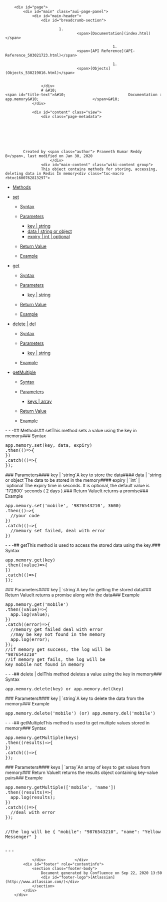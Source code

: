 
        <div id="page">
            <div id="main" class="aui-page-panel">
                <div id="main-header">
                    <div id="breadcrumb-section">
                        
                            1. 
                                    <span>[Documentation](index.html)</span>
                                
                                                    1. 
                                    <span>[API Reference](API-Reference_503021723.html)</span>
                                
                                                    1. 
                                    <span>[Objects](Objects_530219016.html)</span>
                                
                                                
                    </div>
                    # &#10;                                                <span id="title-text">&#10;                            Documentation : app.memory&#10;                        </span>&#10;                    
                </div>

                <div id="content" class="view">
                    <div class="page-metadata">
                        
        
    
        
    
        
        
            Created by <span class="author"> Praneeth Kumar Reddy B</span>, last modified on Jan 30, 2020
                        </div>
                    <div id="main-content" class="wiki-content group">
                    This object contains methods for storing, accessing, deleting data in Redis In memory<div class="toc-macro rbtoc1600762813297">

- [Methods](#app.memory-Methods)
- [set](#app.memory-set)
        
    - [Syntax](#app.memory-Syntax)
    - [Parameters](#app.memory-Parameters)
            
        - [key | string](#app.memory-key|string)
        - [data | string or object](#app.memory-data|stringorobject)
        - [expiry | int | optional](#app.memory-expiry|int|optional)
        
        
    - [Return Value](#app.memory-ReturnValue)
    - [Example](#app.memory-Example)
    

- [get](#app.memory-get)
        
    - [Syntax](#app.memory-Syntax.1)
    - [Parameters](#app.memory-Parameters.1)
            
        - [key | string](#app.memory-key|string.1)
        
        
    - [Return Value](#app.memory-ReturnValue.1)
    - [Example](#app.memory-Example.1)
    

- [delete | del](#app.memory-delete|del)
        
    - [Syntax](#app.memory-Syntax.2)
    - [Parameters](#app.memory-Parameters.2)
            
        - [key | string](#app.memory-key|string.2)
        
        
    - [Example](#app.memory-Example.2)
    

- [getMultiple](#app.memory-getMultiple)
        
    - [Syntax](#app.memory-Syntax.3)
    - [Parameters](#app.memory-Parameters.3)
            
        - [keys | array](#app.memory-keys|array)
        
        
    - [Return Value](#app.memory-ReturnValue.2)
    - [Example](#app.memory-Example.3)
    


</div>- - -## Methods## setThis method sets a value using the key in memory### Syntax<div class="code panel pdl" style="border-top-width: 1px; border-right-width: 1px; border-bottom-width: 1px; border-left-width: 1px;"><div class="codeContent panelContent pdl">
<pre class="syntaxhighlighter-pre" data-syntaxhighlighter-params="brush: js; gutter: false; theme: Confluence" data-theme="Confluence">app.memory.set(key, data, expiry)
.then(()=&gt;{
})
.catch(()=&gt;{
});</pre>
</div></div>### Parameters#### key | `string`A key to store the data#### data | `string or object`The data to be stored in the memory#### expiry | `int` | `optional`The expiry time in seconds. It is optional, the default value is `172800` seconds ( 2 days ).### Return ValueIt returns a promise### Example<div class="code panel pdl" style="border-top-width: 1px; border-right-width: 1px; border-bottom-width: 1px; border-left-width: 1px;"><div class="codeContent panelContent pdl">
<pre class="syntaxhighlighter-pre" data-syntaxhighlighter-params="brush: js; gutter: false; theme: Confluence" data-theme="Confluence">app.memory.set('mobile', '9876543210', 3600)
.then(()=&gt;{
  //your code
})
.catch(()=&gt;{
  //memory set failed, deal with error
})</pre>
</div></div>- - -## getThis method is used to access the stored data using the key.### Syntax<div class="code panel pdl" style="border-top-width: 1px; border-right-width: 1px; border-bottom-width: 1px; border-left-width: 1px;"><div class="codeContent panelContent pdl">
<pre class="syntaxhighlighter-pre" data-syntaxhighlighter-params="brush: js; gutter: false; theme: Confluence" data-theme="Confluence">app.memory.get(key)
.then((value)=&gt;{
})
.catch(()=&gt;{
});</pre>
</div></div>### Parameters#### key | `string`A key for getting the stored data### Return ValueIt returns a promise along with the data### Example<div class="code panel pdl" style="border-top-width: 1px; border-right-width: 1px; border-bottom-width: 1px; border-left-width: 1px;"><div class="codeContent panelContent pdl">
<pre class="syntaxhighlighter-pre" data-syntaxhighlighter-params="brush: js; gutter: false; theme: Confluence" data-theme="Confluence">app.memory.get('mobile')
.then((value)=&gt;{
  app.log(value);
})
.catch((error)=&gt;{
  //memory get failed deal with error
  //may be key not found in the memory
  app.log(error);
});
//if memory get success, the log will be
"9876543210"
//if memory get fails, the log will be
key mobile not found in memory</pre>
</div></div>- - -## delete | delThis method deletes a value using the key in memory### Syntax<div class="code panel pdl" style="border-top-width: 1px; border-right-width: 1px; border-bottom-width: 1px; border-left-width: 1px;"><div class="codeContent panelContent pdl">
<pre class="syntaxhighlighter-pre" data-syntaxhighlighter-params="brush: js; gutter: false; theme: Confluence" data-theme="Confluence">app.memory.delete(key) or app.memory.del(key)</pre>
</div></div>### Parameters#### key | `string`A key to delete the data from the memory### Example<div class="code panel pdl" style="border-top-width: 1px; border-right-width: 1px; border-bottom-width: 1px; border-left-width: 1px;"><div class="codeContent panelContent pdl">
<pre class="syntaxhighlighter-pre" data-syntaxhighlighter-params="brush: js; gutter: false; theme: Confluence" data-theme="Confluence">app.memory.delete('mobile') (or) app.memory.del('mobile')</pre>
</div></div>- - -## getMultipleThis method is used to get multiple values stored in memory### Syntax<div class="code panel pdl" style="border-top-width: 1px; border-right-width: 1px; border-bottom-width: 1px; border-left-width: 1px;"><div class="codeContent panelContent pdl">
<pre class="syntaxhighlighter-pre" data-syntaxhighlighter-params="brush: js; gutter: false; theme: Confluence" data-theme="Confluence">app.memory.getMultiple(keys)
.then((results)=&gt;{
})
.catch(()=&gt;{
});</pre>
</div></div>### Parameters#### keys | `array`An array of keys to get values from memory### Return ValueIt returns the results object containing key-value pairs### Example<div class="code panel pdl" style="border-top-width: 1px; border-right-width: 1px; border-bottom-width: 1px; border-left-width: 1px;"><div class="codeContent panelContent pdl">
<pre class="syntaxhighlighter-pre" data-syntaxhighlighter-params="brush: js; gutter: false; theme: Confluence" data-theme="Confluence">app.memory.getMultiple(['mobile', 'name'])
.then((results)=&gt;{
  app.log(results);
})
.catch(()=&gt;{
  //deal with error
});

//the log will be
{
    "mobile": "9876543210",
    "name": "Yellow Messenger"
}</pre>
</div></div>- - -
                    </div>

                    
                                                      
                </div>             </div> 
            <div id="footer" role="contentinfo">
                <section class="footer-body">
                    Document generated by Confluence on Sep 22, 2020 13:50
                    <div id="footer-logo">[Atlassian](http://www.atlassian.com/)</div>
                </section>
            </div>
        </div>     

